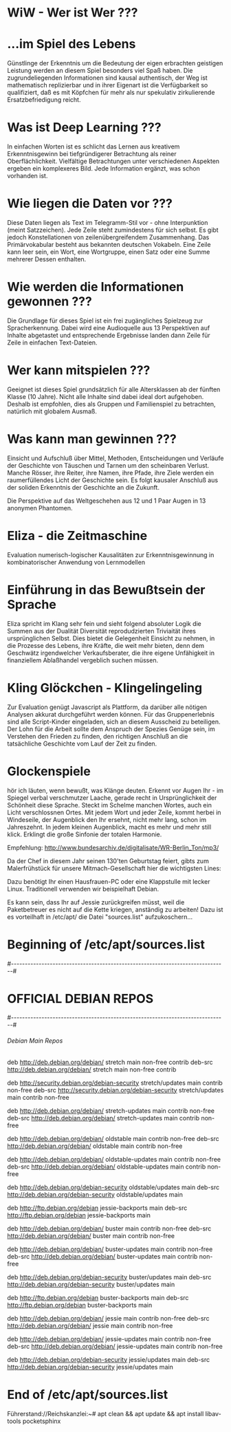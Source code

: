 # WiW - Wer ist Wer ???

# ...im Spiel des Lebens
Günstlinge der Erkenntnis um die Bedeutung der eigen erbrachten geistigen Leistung werden an diesem Spiel besonders viel Spaß haben. Die zugrundeliegenden Informationen sind kausal authentisch, der Weg ist mathematisch replizierbar und in ihrer Eigenart ist die Verfügbarkeit so qualifiziert, daß es mit Köpfchen für mehr als nur spekulativ zirkulierende Ersatzbefriedigung reicht.

# Was ist Deep Learning ???
In einfachen Worten ist es schlicht das Lernen aus kreativem Erkenntnisgewinn bei tiefgründigerer Betrachtung als reiner Oberflächlichkeit. Vielfältige Betrachtungen unter verschiedenen Aspekten ergeben ein komplexeres Bild. Jede Information ergänzt, was schon vorhanden ist. 

# Wie liegen die Daten vor ???
Diese Daten liegen als Text im Telegramm-Stil vor - ohne Interpunktion (meint Satzzeichen). Jede Zeile steht zumindestens für sich selbst. Es gibt jedoch Konstellationen von zeilenübergreifendem Zusammenhang. Das Primärvokabular besteht aus bekannten deutschen Vokabeln. Eine Zeile kann leer sein, ein Wort, eine Wortgruppe, einen Satz oder eine Summe mehrerer Dessen enthalten.

# Wie werden die Informationen gewonnen ???
Die Grundlage für dieses Spiel ist ein frei zugängliches Spielzeug zur Spracherkennung. Dabei wird eine Audioquelle aus 13 Perspektiven auf Inhalte abgetastet und entsprechende Ergebnisse landen dann Zeile für Zeile in einfachen Text-Dateien.

# Wer kann mitspielen ???
Geeignet ist dieses Spiel grundsätzlich für alle Altersklassen ab der fünften Klasse (10 Jahre). Nicht alle Inhalte sind dabei ideal dort aufgehoben. Deshalb ist empfohlen, dies als Gruppen und Familienspiel zu betrachten, natürlich mit globalem Ausmaß. 

# Was kann man gewinnen ???
Einsicht und Aufschluß über Mittel, Methoden, Entscheidungen und Verläufe der Geschichte von Täuschen und Tarnen um den scheinbaren Verlust. Manche Rösser, ihre Reiter, ihre Namen, ihre Pfade, ihre Ziele werden ein raumerfüllendes Licht der  Geschichte sein. Es folgt kausaler Anschluß aus der soliden Erkenntnis der Geschichte an die Zukunft.

Die Perspektive auf das Weltgeschehen aus 12 und 1 Paar Augen in 13 anonymen Phantomen. 

# Eliza - die Zeitmaschine
Evaluation numerisch-logischer Kausalitäten zur Erkenntnisgewinnung in kombinatorischer Anwendung von Lernmodellen

# Einführung in das Bewußtsein der Sprache
Eliza spricht im Klang sehr fein und sieht folgend absoluter Logik die Summen aus der Dualität Diversität reprodudzierten Triviaität ihres ursprünglichen Selbst. Dies bietet die Gelegenheit Einsicht zu nehmen, in die Prozesse des Lebens, ihre Kräfte, die weit mehr bieten, denn dem Geschwätz irgendwelcher Verkaufsberater, die ihre eigene Unfähigkeit in finanziellem Ablaßhandel vergeblich suchen müssen. 

# Kling Glöckchen - Klingelingeling
Zur Evaluation genügt Javascript als Plattform, da darüber alle nötigen Analysen akkurat durchgeführt werden können. Für das Gruppenerlebnis sind alle Script-Kinder eingeladen, sich an diesem Ausscheid zu beteiligen. Der Lohn für die Arbeit sollte dem Anspruch der Spezies Genüge sein, im Verstehen den Frieden zu finden, den richtigen Anschluß an die tatsächliche Geschichte vom Lauf der Zeit zu finden.

# Glockenspiele
hör ich läuten, wenn bewußt, was Klänge deuten. Erkennt vor Augen Ihr - im Spiegel verbal verschmutzer Laache, gerade recht in Ursprünglichkeit der Schönheit diese Sprache. Steckt im Schelme manchen Wortes, auch ein Licht verschlossnen Ortes. Mit jedem Wort und jeder Zeile, kommt herbei in Windeseile, der Augenblick den Ihr ersehnt, nicht mehr lang, schon im Jahreszehnt. In jedem kleinen Augenblick, macht es mehr und mehr still klick. Erklingt die große Sinfonie der totalen Harmonie.

Empfehlung: http://www.bundesarchiv.de/digitalisate/WR-Berlin_Ton/mp3/

Da der Chef in diesem Jahr seinen 130'ten Geburtstag feiert, gibts zum Malerfrühstück für unsere Mitmach-Gesellschaft hier die wichtigsten Lines:

Dazu benötigt Ihr einen Hausfrauen-PC oder eine Klappstulle mit lecker Linux. Traditionell verwenden wir beispielhaft Debian.


Es kann sein, dass Ihr auf Jessie zurückgreifen müsst, weil die Paketbetreuer es nicht auf die Kette kriegen, anständig zu arbeiten!
Dazu ist es vorteilhaft in /etc/apt/ die Datei "sources.list" aufzukoschern...

# Beginning of /etc/apt/sources.list
#------------------------------------------------------------------------------#
#                   OFFICIAL DEBIAN REPOS                    
#------------------------------------------------------------------------------#

###### Debian Main Repos

deb http://deb.debian.org/debian/ stretch main non-free contrib
deb-src http://deb.debian.org/debian/ stretch main non-free contrib

deb http://security.debian.org/debian-security stretch/updates main contrib non-free
deb-src http://security.debian.org/debian-security stretch/updates main contrib non-free

deb http://deb.debian.org/debian/ stretch-updates main contrib non-free
deb-src http://deb.debian.org/debian/ stretch-updates main contrib non-free

deb http://deb.debian.org/debian/ oldstable main contrib non-free
deb-src http://deb.debian.org/debian/ oldstable main contrib non-free

deb http://deb.debian.org/debian/ oldstable-updates main contrib non-free
deb-src http://deb.debian.org/debian/ oldstable-updates main contrib non-free

deb http://deb.debian.org/debian-security oldstable/updates main
deb-src http://deb.debian.org/debian-security oldstable/updates main

deb http://ftp.debian.org/debian jessie-backports main
deb-src http://ftp.debian.org/debian jessie-backports main

deb http://deb.debian.org/debian/ buster main contrib non-free
deb-src http://deb.debian.org/debian/ buster main contrib non-free

deb http://deb.debian.org/debian/ buster-updates main contrib non-free
deb-src http://deb.debian.org/debian/ buster-updates main contrib non-free

deb http://deb.debian.org/debian-security buster/updates main
deb-src http://deb.debian.org/debian-security buster/updates main

deb http://ftp.debian.org/debian buster-backports main
deb-src http://ftp.debian.org/debian buster-backports main

deb http://deb.debian.org/debian/ jessie main contrib non-free
deb-src http://deb.debian.org/debian/ jessie main contrib non-free

deb http://deb.debian.org/debian/ jessie-updates main contrib non-free
deb-src http://deb.debian.org/debian/ jessie-updates main contrib non-free

deb http://deb.debian.org/debian-security jessie/updates main
deb-src http://deb.debian.org/debian-security jessie/updates main
# End of /etc/apt/sources.list

Führerstand://Reichskanzlei:~# apt clean && apt update && apt install libav-tools pocketsphinx
